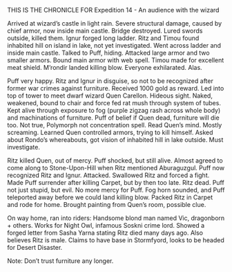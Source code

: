 THIS IS THE CHRONICLE FOR Expedition 14 - An audience with the wizard

Arrived at wizard’s castle in light rain. Severe structural damage, caused by chief armor, now inside main castle. Bridge destroyed. Lured swords outside, killed them. Ignur forged long ladder. Ritz and Timou found inhabited hill on island in lake, not yet investigated. Went across ladder and inside main castle. Talked to Puff, hiding. Attacked large armor and two smaller armors. Bound main armor with web spell. Timou made for excellent meat shield. M’rondir landed killing blow. Everyone exhilarated. Alas.

Puff very happy. Ritz and Ignur in disguise, so not to be recognized after former war crimes against furniture. Received 1000 gold as reward. Led into top of tower to meet dwarf wizard Quen Carellon. Hideous sight. Naked, weakened, bound to chair and force fed rat mush through system of tubes. Kept alive through exposure to fog (purple zigzag rash across whole body) and machinations of furniture. Puff of belief if Quen dead, furniture will die too. Not true, Polymorph not concentration spell. Read Quen’s mind. Mostly screaming. Learned Quen controlled armors, trying to kill himself. Asked about Rondo’s whereabouts, got vision of inhabited hill in lake outside. Must investigate.

Ritz killed Quen, out of mercy. Puff shocked, but still alive. Almost agreed to come along to Stone-Upon-Hill when Ritz mentioned Aburaguzgul. Puff now recognized Ritz and Ignur. Attacked. Swallowed Ritz and forced a fight. Made Puff surrender after killing Carpet, but by then too late. Ritz dead. Puff not just stupid, but evil. No more mercy for Puff. Fog horn sounded, and Puff teleported away before we could land killing blow. Packed Ritz in Carpet and rode for home. Brought painting from Quen’s room, possible clue.

On way home, ran into riders: Handsome blond man named Vic, dragonborn + others. Works for Night Owl, infamous Soskni crime lord. Showed a forged letter from Sasha Yarna stating Ritz died many days ago. Also believes Ritz is male. Claims to have base in Stormfyord, looks to be headed for Desert Disaster.

Note: Don’t trust furniture any longer.